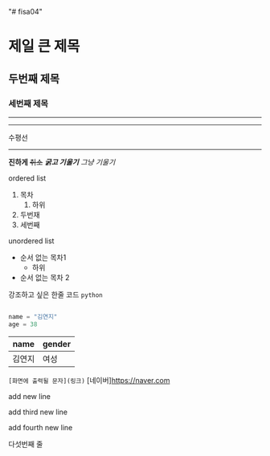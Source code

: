 "# fisa04" 
# 제일 큰 제목
## 두번째 제목
### 세번째 제목
---
<hr>
수평선

***
**진하게**
~~취소~~
***굵고 기울기***
*그냥 기울기*

ordered list

1. 목차
    1. 하위
2. 두번재
3. 세번째

unordered list
- 순서 없는 목차1
  - 하위
- 순서 없는 목차 2

강조하고 싶은 한줄 코드 `python`

```python

name = "김연지"
age = 38
```

|  name  | gender |
|-------|-------|
| 김연지 | 여성 |


```[화면에 출력될 문자](링크)```
[네이버]https://naver.com


add new line

add third new line

add fourth new line

다섯번째 줄
